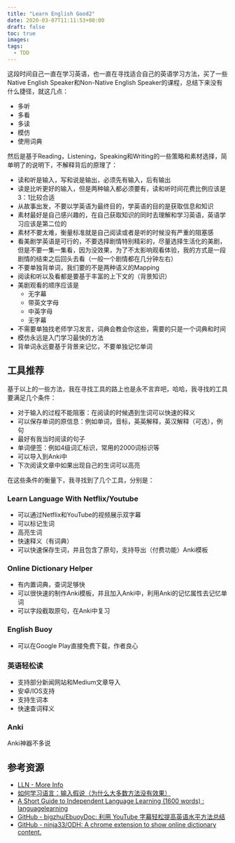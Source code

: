 ```yaml
---
title: "Learn English Good2"
date: 2020-03-07T11:11:53+08:00
draft: false
toc: true
images:
tags:
  - TDD
---
```


这段时间自己一直在学习英语，也一直在寻找适合自己的英语学习方法，买了一些Native English  Speaker和Non-Native English  Speaker的课程，总结下来没有什么捷径，就这几点：

<!--more-->

- 多听
- 多看
- 多读
- 模仿
- 使用词典

然后是基于Reading，Listening，Speaking和Writing的一些策略和素材选择，简单明了的说明下，不解释背后的原理了：

- 读和听是输入，写和说是输出，必须先有输入，后有输出
- 读是比听更好的输入，但是两种输入都必须要有，读和听时间花费比例应该是3：1比较合适
- 从故事出发，不要以学英语为最终目的，学英语的目的是获取信息和知识
- 素材最好是自己感兴趣的，在自己获取知识的同时去理解和学习英语，英语学习应该是第二位的
- 素材不要太难，衡量标准就是自己阅读或者是听的时候没有严重的阻塞感
- 看美剧学英语是可行的，不要选择剧情特别精彩的，尽量选择生活化的美剧，但是不要一集一集看，因为没效果，为了不太影响观看体验，我的方式是一段剧情的结束之后回头去看（一般一个剧情都在几分钟左右）
- 不要单独背单词，我们要的不是两种语义的Mapping
- 阅读和听以及看都是要基于丰富的上下文的（背景知识）
- 美剧观看的顺序应该是
	- 无字幕
	- 带英文字母
	- 中英字母
	- 无字幕
- 不需要单独找老师学习发言，词典会教会你这些，需要的只是一个词典和时间
- 模仿永远是入门学习最快的方法
- 背单词永远要基于背景来记忆，不要单独记忆单词

## 工具推荐
基于以上的一些方法，我在寻找工具的路上也是永不言弃吧，哈哈，我寻找的工具要满足几个条件：

- 对于输入的过程不能阻塞：在阅读的时候遇到生词可以快速的释义
- 可以保存单词的原信息：例如单词，音标，英英解释，英汉解释（可选），例句
- 最好有我当时阅读的句子
- 单词便签：例如4级词汇标识，常用的2000词标识等
- 可以导入到Anki中
- 下次阅读文章中如果出现自己的生词可以高亮

在这些条件的衡量下，我寻找到了几个工具，分别是：

### Learn Language With Netflix/Youtube

- 可以通过Netflix和YouTube的视频展示双字幕
- 可以标记生词
- 高亮生词
- 快速释义（有词典）
- 可以快速保存生词，并且包含了原句，支持导出（付费功能）Anki模板

### Online Dictionary Helper

- 有内置词典，查词足够快
- 可以很快速的制作Anki模板，并且加入Anki中，利用Anki的记忆属性去记忆单词
- 可以字段截取原句，在Anki中复习

### English Buoy

- 可以在Google Play直接免费下载，作者良心

### 英语轻松读

- 支持部分新闻网站和Medium文章导入
- 安卓/IOS支持
- 支持生词本
- 快速查词释义

### Anki

Anki神器不多说

## 参考资源
- [LLN - More Info](https://languagelearningwithnetflix.com/more_info.html)
- [如何学习语言：输入假说（为什么大多数方法没有效果）](https://www.youtube.com/watch?v=J_EQDtpYSNM&feature=emb_logo)
- [A Short Guide to Independent Language Learning (1600 words) : languagelearning](https://www.reddit.com/r/languagelearning/comments/66myn1/a_short_guide_to_independent_language_learning/?st=jlmshg74&sh=263cd3fb)
- [GitHub - bigzhu/EbuoyDoc: 利用 YouTube 字幕轻松提高英语水平方法总结](https://github.com/bigzhu/EbuoyDoc)
- [GitHub - ninja33/ODH: A chrome extension to show online dictionary content.](https://github.com/ninja33/ODH)